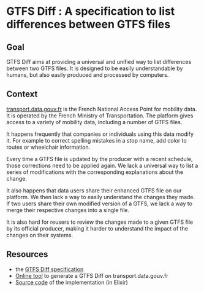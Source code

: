 # GTFS Diff : A specification to list differences between GTFS files

## Goal
GTFS Diff aims at providing a universal and unified way to list differences between two GTFS files. It is designed to be easily understandable by humans, but also easily produced and processed by computers.

## Context
[transport.data.gouv.fr](transport.data.gouv.fr) is the French National Access Point for mobility data. It is operated by the French Ministry of Transportation. The platform gives access to a variety of mobility data, including a number of GTFS files.

It happens frequently that companies or individuals using this data modify it. For example to correct spelling mistakes in a stop name, add color to routes or wheelchair information.

Every time a GTFS file is updated by the producer with a recent schedule, those corrections need to be applied again. We lack a universal way to list a series of modifications with the corresponding explanations about the change.

It also happens that data users share their enhanced GTFS file on our platform. We then lack a way to easily understand the changes they made. If two users share their own modified version of a GTFS, we lack a way to merge their respective changes into a single file.

It is also hard for reusers to review the changes made to a given GTFS file by its official producer, making it harder to understand the impact of the changes on their systems.

## Resources
- the [GTFS Diff specification](specification.md)
- [Online tool](https://transport.data.gouv.fr/tools/gtfs_diff) to generate a GTFS Diff on transport.data.gouv.fr
- [Source code](https://github.com/etalab/transport-site/blob/b6bdd7749192e52bccb9ecbb33e436b56c9fd693/apps/transport/lib/transport/gtfs_diff.ex) of the implementation (in Elixir)
